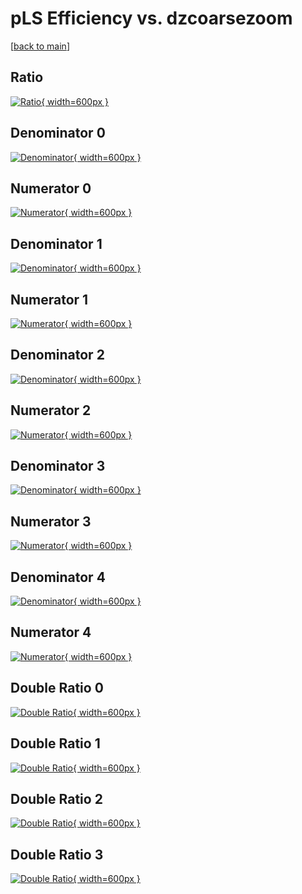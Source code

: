 # pLS Efficiency vs. dzcoarsezoom

[[back to main](./)]



## Ratio

[![Ratio](../mtv/var/pLS_vtr_0_0_eff_dzcoarsezoom.png){ width=600px }](../mtv/var/pLS_vtr_0_0_eff_dzcoarsezoom.pdf)

## Denominator 0

[![Denominator](../mtv/den/pLS_vtr_0_0_eff_dzcoarsezoom_den0.png){ width=600px }](../mtv/den/pLS_vtr_0_0_eff_dzcoarsezoom_den0.pdf)

## Numerator 0

[![Numerator](../mtv/num/pLS_vtr_0_0_eff_dzcoarsezoom_num0.png){ width=600px }](../mtv/num/pLS_vtr_0_0_eff_dzcoarsezoom_num0.pdf)

## Denominator 1

[![Denominator](../mtv/den/pLS_vtr_0_0_eff_dzcoarsezoom_den1.png){ width=600px }](../mtv/den/pLS_vtr_0_0_eff_dzcoarsezoom_den1.pdf)

## Numerator 1

[![Numerator](../mtv/num/pLS_vtr_0_0_eff_dzcoarsezoom_num1.png){ width=600px }](../mtv/num/pLS_vtr_0_0_eff_dzcoarsezoom_num1.pdf)

## Denominator 2

[![Denominator](../mtv/den/pLS_vtr_0_0_eff_dzcoarsezoom_den2.png){ width=600px }](../mtv/den/pLS_vtr_0_0_eff_dzcoarsezoom_den2.pdf)

## Numerator 2

[![Numerator](../mtv/num/pLS_vtr_0_0_eff_dzcoarsezoom_num2.png){ width=600px }](../mtv/num/pLS_vtr_0_0_eff_dzcoarsezoom_num2.pdf)

## Denominator 3

[![Denominator](../mtv/den/pLS_vtr_0_0_eff_dzcoarsezoom_den3.png){ width=600px }](../mtv/den/pLS_vtr_0_0_eff_dzcoarsezoom_den3.pdf)

## Numerator 3

[![Numerator](../mtv/num/pLS_vtr_0_0_eff_dzcoarsezoom_num3.png){ width=600px }](../mtv/num/pLS_vtr_0_0_eff_dzcoarsezoom_num3.pdf)

## Denominator 4

[![Denominator](../mtv/den/pLS_vtr_0_0_eff_dzcoarsezoom_den4.png){ width=600px }](../mtv/den/pLS_vtr_0_0_eff_dzcoarsezoom_den4.pdf)

## Numerator 4

[![Numerator](../mtv/num/pLS_vtr_0_0_eff_dzcoarsezoom_num4.png){ width=600px }](../mtv/num/pLS_vtr_0_0_eff_dzcoarsezoom_num4.pdf)

## Double Ratio 0

[![Double Ratio](../mtv/ratio/pLS_vtr_0_0_eff_dzcoarsezoom_ratio0.png){ width=600px }](../mtv/ratio/pLS_vtr_0_0_eff_dzcoarsezoom_ratio0.pdf)

## Double Ratio 1

[![Double Ratio](../mtv/ratio/pLS_vtr_0_0_eff_dzcoarsezoom_ratio1.png){ width=600px }](../mtv/ratio/pLS_vtr_0_0_eff_dzcoarsezoom_ratio1.pdf)

## Double Ratio 2

[![Double Ratio](../mtv/ratio/pLS_vtr_0_0_eff_dzcoarsezoom_ratio2.png){ width=600px }](../mtv/ratio/pLS_vtr_0_0_eff_dzcoarsezoom_ratio2.pdf)

## Double Ratio 3

[![Double Ratio](../mtv/ratio/pLS_vtr_0_0_eff_dzcoarsezoom_ratio3.png){ width=600px }](../mtv/ratio/pLS_vtr_0_0_eff_dzcoarsezoom_ratio3.pdf)

